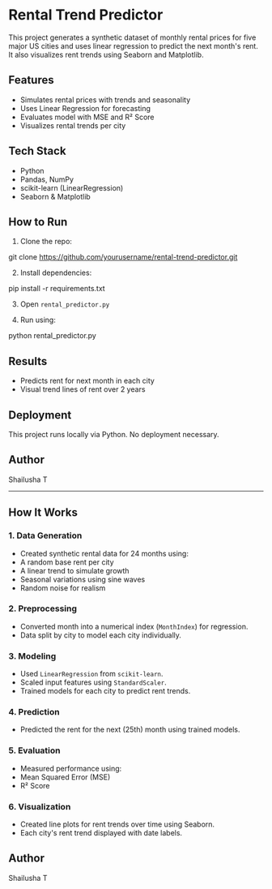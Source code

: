 

# Rental Trend Predictor

This project generates a synthetic dataset of monthly rental prices for five major US cities and uses linear regression to predict the next month's rent. It also visualizes rent trends using Seaborn and Matplotlib.

## Features

- Simulates rental prices with trends and seasonality
- Uses Linear Regression for forecasting
- Evaluates model with MSE and R² Score
- Visualizes rental trends per city

## Tech Stack

- Python
- Pandas, NumPy
- scikit-learn (LinearRegression)
- Seaborn & Matplotlib

## How to Run

1. Clone the repo:

git clone https://github.com/yourusername/rental-trend-predictor.git

2. Install dependencies:

pip install -r requirements.txt

3. Open `rental_predictor.py`

4. Run using:

python rental_predictor.py

## Results

- Predicts rent for next month in each city
- Visual trend lines of rent over 2 years

## Deployment

This project runs locally via Python. No deployment necessary.

## Author

Shailusha T

---

## How It Works

### 1. Data Generation
- Created synthetic rental data for 24 months using:
- A random base rent per city
- A linear trend to simulate growth
- Seasonal variations using sine waves
- Random noise for realism

### 2. Preprocessing
- Converted month into a numerical index (`MonthIndex`) for regression.
- Data split by city to model each city individually.

### 3. Modeling
- Used `LinearRegression` from `scikit-learn`.
- Scaled input features using `StandardScaler`.
- Trained models for each city to predict rent trends.

### 4. Prediction
- Predicted the rent for the next (25th) month using trained models.

### 5. Evaluation
- Measured performance using:
- Mean Squared Error (MSE)
- R² Score

### 6. Visualization
- Created line plots for rent trends over time using Seaborn.
- Each city's rent trend displayed with date labels.


## Author



Shailusha T
